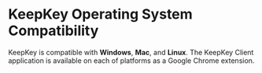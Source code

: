 # KeepKey Operating System Compatibility

KeepKey is compatible with **Windows**, **Mac**, and **Linux**. The KeepKey Client application is available on each of platforms as a Google Chrome extension.
